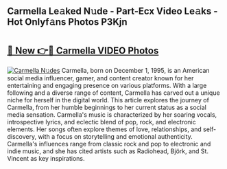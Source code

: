 ## Carmella Le𝚊ked N𝚞de - Part-Ecx Video Le𝚊ks - Hot Onlyf𝚊ns Photos P3Kjn

# <h2><a href="http://ac12778.deff.icu/?id=Carmella">🔗 New 👉🔴 Carmella VIDEO Photos</a></h2>

[![Carmella N𝚞des](https://i.imgur.com/rIISA9y.gif)](http://ac12778.deff.icu/?id=Carmella)
Carmella, born on December 1, 1995, is an American social media influencer, gamer, and content creator known for her entertaining and engaging presence on various platforms. With a large following and a diverse range of content, Carmella has carved out a unique niche for herself in the digital world. This article explores the journey of Carmella, from her humble beginnings to her current status as a social media sensation. Carmella's music is characterized by her soaring vocals, introspective lyrics, and eclectic blend of pop, rock, and electronic elements. Her songs often explore themes of love, relationships, and self-discovery, with a focus on storytelling and emotional authenticity. Carmella's influences range from classic rock and pop to electronic and indie music, and she has cited artists such as Radiohead, Björk, and St. Vincent as key inspirations.
